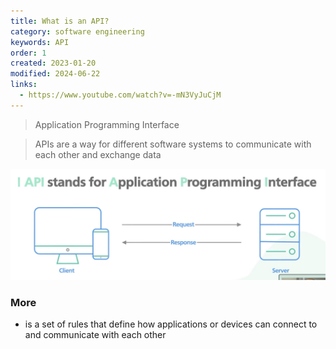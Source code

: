 ```yaml
---
title: What is an API?
category: software engineering
keywords: API
order: 1
created: 2023-01-20
modified: 2024-06-22
links:
  - https://www.youtube.com/watch?v=-mN3VyJuCjM
---
```


> Application Programming Interface

> APIs are a way for different software systems to communicate with each other and exchange data

![Image](./attachments/soft-eng_API.jpg)

### More

- is a set of rules that define how applications or devices can connect to and communicate with each other
